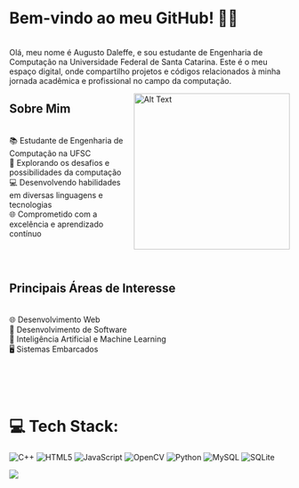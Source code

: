 
 

# Bem-vindo ao meu GitHub! 👋🏼

<br>Olá, meu nome é Augusto Daleffe, e sou estudante de Engenharia de Computação na Universidade Federal de Santa Catarina. Este é o meu espaço digital, onde compartilho projetos e códigos relacionados à minha jornada acadêmica e profissional no campo da computação.

 <img align="right"  src="https://media.giphy.com/media/RbDKaczqWovIugyJmW/giphy.gif" alt="Alt Text" width="280" height="auto">


## Sobre Mim
<br>📚 Estudante de Engenharia de Computação na UFSC
<br>🚀 Explorando os desafios e possibilidades da computação
<br>💻 Desenvolvendo habilidades em diversas linguagens e tecnologias
<br>🌐 Comprometido com a excelência e aprendizado contínuo

<br><br>

## Principais Áreas de Interesse
<br>🌐 Desenvolvimento Web
<br>📱 Desenvolvimento de Software
<br>🧠 Inteligência Artificial e Machine Learning
<br>🖥 Sistemas Embarcados

<br><br><br>



# 💻 Tech Stack:
![C++](https://img.shields.io/badge/c++-%2300599C.svg?style=for-the-badge&logo=c%2B%2B&logoColor=white) ![HTML5](https://img.shields.io/badge/html5-%23E34F26.svg?style=for-the-badge&logo=html5&logoColor=white) ![JavaScript](https://img.shields.io/badge/javascript-%23323330.svg?style=for-the-badge&logo=javascript&logoColor=%23F7DF1E) ![OpenCV](https://img.shields.io/badge/opencv-%23white.svg?style=for-the-badge&logo=opencv&logoColor=white) ![Python](https://img.shields.io/badge/python-3670A0?style=for-the-badge&logo=python&logoColor=ffdd54) ![MySQL](https://img.shields.io/badge/mysql-%2300000f.svg?style=for-the-badge&logo=mysql&logoColor=white) ![SQLite](https://img.shields.io/badge/sqlite-%2307405e.svg?style=for-the-badge&logo=sqlite&logoColor=white)


![](https://quotes-github-readme.vercel.app/api?type=horizontal&theme=tokyonight)

